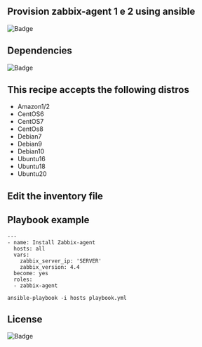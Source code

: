 ## Provision zabbix-agent 1 e 2 using ansible

![Badge](https://img.shields.io/badge/ansible-zabbix-red)

## Dependencies
![Badge](https://img.shields.io/badge/ansible-2.9.10-blue)

## This recipe accepts the following distros
- Amazon1/2
- CentOS6
- CentOS7
- CentOs8
- Debian7
- Debian9
- Debian10
- Ubuntu16
- Ubuntu18
- Ubuntu20

## Edit the inventory file

## Playbook example
```
---
- name: Install Zabbix-agent
  hosts: all
  vars:
    zabbix_server_ip: 'SERVER'
    zabbix_version: 4.4
  become: yes
  roles:
  - zabbix-agent
```
``` 
ansible-playbook -i hosts playbook.yml
``` 
## License
![Badge](https://img.shields.io/badge/license-GPLv3-green)
